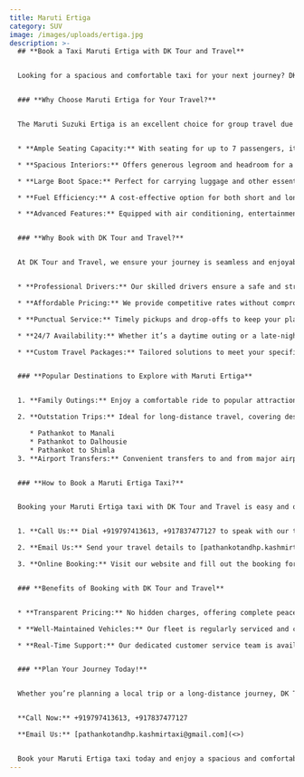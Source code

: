 ```yaml
---
title: Maruti Ertiga
category: SUV
image: /images/uploads/ertiga.jpg
description: >-
  ## **Book a Taxi Maruti Ertiga with DK Tour and Travel**


  Looking for a spacious and comfortable taxi for your next journey? DK Tour and Travel offers top-notch Maruti Ertiga taxi services to cater to all your travel needs. Whether it’s a family trip, a group outing, or a long-distance journey, our Maruti Ertiga taxis provide the perfect combination of space, safety, and reliability.


  ### **Why Choose Maruti Ertiga for Your Travel?**


  The Maruti Suzuki Ertiga is an excellent choice for group travel due to its roomy interiors and advanced features. Here’s what makes it stand out:


  * **Ample Seating Capacity:** With seating for up to 7 passengers, it’s ideal for family or group trips.

  * **Spacious Interiors:** Offers generous legroom and headroom for a comfortable ride.

  * **Large Boot Space:** Perfect for carrying luggage and other essentials without compromise.

  * **Fuel Efficiency:** A cost-effective option for both short and long journeys.

  * **Advanced Features:** Equipped with air conditioning, entertainment options, and smooth suspension for an enjoyable ride.


  ### **Why Book with DK Tour and Travel?**


  At DK Tour and Travel, we ensure your journey is seamless and enjoyable. Here’s why our customers trust us:


  * **Professional Drivers:** Our skilled drivers ensure a safe and stress-free journey.

  * **Affordable Pricing:** We provide competitive rates without compromising on quality.

  * **Punctual Service:** Timely pickups and drop-offs to keep your plans on track.

  * **24/7 Availability:** Whether it’s a daytime outing or a late-night journey, we’re always ready to assist.

  * **Custom Travel Packages:** Tailored solutions to meet your specific travel requirements.


  ### **Popular Destinations to Explore with Maruti Ertiga**


  1. **Family Outings:** Enjoy a comfortable ride to popular attractions and picnic spots.

  2. **Outstation Trips:** Ideal for long-distance travel, covering destinations like:

     * Pathankot to Manali
     * Pathankot to Dalhousie
     * Pathankot to Shimla
  3. **Airport Transfers:** Convenient transfers to and from major airports with ample luggage space.


  ### **How to Book a Maruti Ertiga Taxi?**


  Booking your Maruti Ertiga taxi with DK Tour and Travel is easy and quick:


  1. **Call Us:** Dial +919797413613, +917837477127 to speak with our team.

  2. **Email Us:** Send your travel details to [pathankotandhp.kashmirtaxi@gmail.com](<>).

  3. **Online Booking:** Visit our website and fill out the booking form for instant confirmation.


  ### **Benefits of Booking with DK Tour and Travel**


  * **Transparent Pricing:** No hidden charges, offering complete peace of mind.

  * **Well-Maintained Vehicles:** Our fleet is regularly serviced and cleaned for your comfort and safety.

  * **Real-Time Support:** Our dedicated customer service team is available 24/7 to assist you.


  ### **Plan Your Journey Today!**


  Whether you’re planning a local trip or a long-distance journey, DK Tour and Travel’s Maruti Ertiga taxi service is the perfect choice for hassle-free travel. Experience unparalleled comfort and convenience with us.


  **Call Now:** +919797413613, +917837477127

  **Email Us:** [pathankotandhp.kashmirtaxi@gmail.com](<>)


  Book your Maruti Ertiga taxi today and enjoy a spacious and comfortable travel experience with DK Tour and Travel!
---
```

